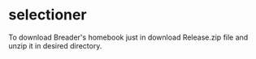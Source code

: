 # selectioner

To download Breader's homebook just in download Release.zip file and unzip it in desired directory.
